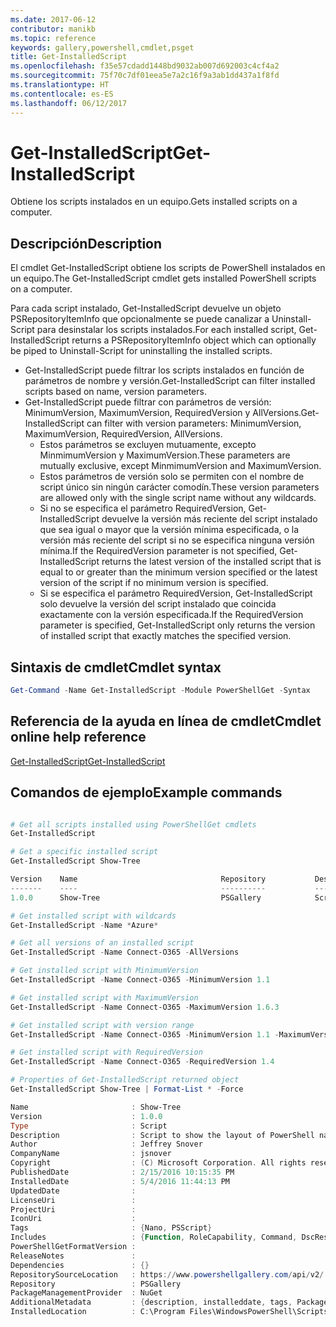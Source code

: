 ```yaml
---
ms.date: 2017-06-12
contributor: manikb
ms.topic: reference
keywords: gallery,powershell,cmdlet,psget
title: Get-InstalledScript
ms.openlocfilehash: f35e57cdadd1448bd9032ab007d692003c4cf4a2
ms.sourcegitcommit: 75f70c7df01eea5e7a2c16f9a3ab1dd437a1f8fd
ms.translationtype: HT
ms.contentlocale: es-ES
ms.lasthandoff: 06/12/2017
---
```

# <a name="get-installedscript"></a><span data-ttu-id="8c7f7-103">Get-InstalledScript</span><span class="sxs-lookup"><span data-stu-id="8c7f7-103">Get-InstalledScript</span></span>

<span data-ttu-id="8c7f7-104">Obtiene los scripts instalados en un equipo.</span><span class="sxs-lookup"><span data-stu-id="8c7f7-104">Gets installed scripts on a computer.</span></span>

## <a name="description"></a><span data-ttu-id="8c7f7-105">Descripción</span><span class="sxs-lookup"><span data-stu-id="8c7f7-105">Description</span></span>

<span data-ttu-id="8c7f7-106">El cmdlet Get-InstalledScript obtiene los scripts de PowerShell instalados en un equipo.</span><span class="sxs-lookup"><span data-stu-id="8c7f7-106">The Get-InstalledScript cmdlet gets installed PowerShell scripts on a computer.</span></span>

<span data-ttu-id="8c7f7-107">Para cada script instalado, Get-InstalledScript devuelve un objeto PSRepositoryItemInfo que opcionalmente se puede canalizar a Uninstall-Script para desinstalar los scripts instalados.</span><span class="sxs-lookup"><span data-stu-id="8c7f7-107">For each installed script, Get-InstalledScript returns a PSRepositoryItemInfo object which can optionally be piped to Uninstall-Script for uninstalling the installed scripts.</span></span>

- <span data-ttu-id="8c7f7-108">Get-InstalledScript puede filtrar los scripts instalados en función de parámetros de nombre y versión.</span><span class="sxs-lookup"><span data-stu-id="8c7f7-108">Get-InstalledScript can filter installed scripts based on name, version parameters.</span></span>
- <span data-ttu-id="8c7f7-109">Get-InstalledScript puede filtrar con parámetros de versión: MinimumVersion, MaximumVersion, RequiredVersion y AllVersions.</span><span class="sxs-lookup"><span data-stu-id="8c7f7-109">Get-InstalledScript can filter with version parameters: MinimumVersion, MaximumVersion, RequiredVersion, AllVersions.</span></span>
  - <span data-ttu-id="8c7f7-110">Estos parámetros se excluyen mutuamente, excepto MinmimumVersion y MaximumVersion.</span><span class="sxs-lookup"><span data-stu-id="8c7f7-110">These parameters are mutually exclusive, except MinmimumVersion and MaximumVersion.</span></span>
  - <span data-ttu-id="8c7f7-111">Estos parámetros de versión solo se permiten con el nombre de script único sin ningún carácter comodín.</span><span class="sxs-lookup"><span data-stu-id="8c7f7-111">These version parameters are allowed only with the single script name without any wildcards.</span></span>
  - <span data-ttu-id="8c7f7-112">Si no se especifica el parámetro RequiredVersion, Get-InstalledScript devuelve la versión más reciente del script instalado que sea igual o mayor que la versión mínima especificada, o la versión más reciente del script si no se especifica ninguna versión mínima.</span><span class="sxs-lookup"><span data-stu-id="8c7f7-112">If the RequiredVersion parameter is not specified, Get-InstalledScript returns the latest version of the installed script that is equal to or greater than the minimum version specified or the latest version of the script if no minimum version is specified.</span></span> 
  - <span data-ttu-id="8c7f7-113">Si se especifica el parámetro RequiredVersion, Get-InstalledScript solo devuelve la versión del script instalado que coincida exactamente con la versión especificada.</span><span class="sxs-lookup"><span data-stu-id="8c7f7-113">If the RequiredVersion parameter is specified, Get-InstalledScript only returns the version of installed script that exactly matches the specified version.</span></span>

## <a name="cmdlet-syntax"></a><span data-ttu-id="8c7f7-114">Sintaxis de cmdlet</span><span class="sxs-lookup"><span data-stu-id="8c7f7-114">Cmdlet syntax</span></span>

```powershell
Get-Command -Name Get-InstalledScript -Module PowerShellGet -Syntax
```

## <a name="cmdlet-online-help-reference"></a><span data-ttu-id="8c7f7-115">Referencia de la ayuda en línea de cmdlet</span><span class="sxs-lookup"><span data-stu-id="8c7f7-115">Cmdlet online help reference</span></span>

[<span data-ttu-id="8c7f7-116">Get-InstalledScript</span><span class="sxs-lookup"><span data-stu-id="8c7f7-116">Get-InstalledScript</span></span>](http://go.microsoft.com/fwlink/?LinkId=619790)

## <a name="example-commands"></a><span data-ttu-id="8c7f7-117">Comandos de ejemplo</span><span class="sxs-lookup"><span data-stu-id="8c7f7-117">Example commands</span></span>

```powershell

# Get all scripts installed using PowerShellGet cmdlets
Get-InstalledScript

# Get a specific installed script
Get-InstalledScript Show-Tree

Version    Name                                Repository           Description
-------    ----                                ----------           -----------
1.0.0      Show-Tree                           PSGallery            Script to show the layout of PowerShell namespaces (Tr...

# Get installed script with wildcards
Get-InstalledScript -Name *Azure*

# Get all versions of an installed script
Get-InstalledScript -Name Connect-O365 -AllVersions

# Get installed script with MinimumVersion
Get-InstalledScript -Name Connect-O365 -MinimumVersion 1.1

# Get installed script with MaximumVersion
Get-InstalledScript -Name Connect-O365 -MaximumVersion 1.6.3

# Get installed script with version range
Get-InstalledScript -Name Connect-O365 -MinimumVersion 1.1 -MaximumVersion 1.6.3

# Get installed script with RequiredVersion
Get-InstalledScript -Name Connect-O365 -RequiredVersion 1.4

# Properties of Get-InstalledScript returned object
Get-InstalledScript Show-Tree | Format-List * -Force

Name                       : Show-Tree
Version                    : 1.0.0
Type                       : Script
Description                : Script to show the layout of PowerShell namespaces (Trees) using ASCII
Author                     : Jeffrey Snover
CompanyName                : jsnover
Copyright                  : (C) Microsoft Corporation. All rights reserved.
PublishedDate              : 2/15/2016 10:15:35 PM
InstalledDate              : 5/4/2016 11:44:13 PM
UpdatedDate                :
LicenseUri                 :
ProjectUri                 :
IconUri                    :
Tags                       : {Nano, PSScript}
Includes                   : {Function, RoleCapability, Command, DscResource...}
PowerShellGetFormatVersion :
ReleaseNotes               :
Dependencies               : {}
RepositorySourceLocation   : https://www.powershellgallery.com/api/v2/
Repository                 : PSGallery
PackageManagementProvider  : NuGet
AdditionalMetadata         : {description, installeddate, tags, PackageManagementProvider...}
InstalledLocation          : C:\Program Files\WindowsPowerShell\Scripts


```


